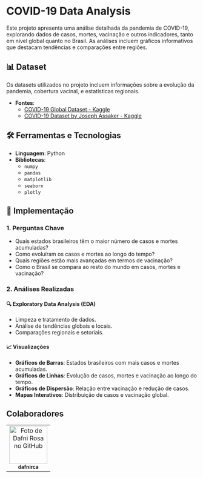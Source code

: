 # COVID-19 Data Analysis

Este projeto apresenta uma análise detalhada da pandemia de COVID-19, explorando dados de casos, mortes, vacinação e outros indicadores, tanto em nível global quanto no Brasil. As análises incluem gráficos informativos que destacam tendências e comparações entre regiões.

## 📊 Dataset
Os datasets utilizados no projeto incluem informações sobre a evolução da pandemia, cobertura vacinal, e estatísticas regionais.  
- **Fontes**:
  - [COVID-19 Global Dataset - Kaggle](https://www.kaggle.com/datasets/bolkonsky/covid19)
  - [COVID-19 Dataset by Joseph Assaker - Kaggle](https://www.kaggle.com/datasets/josephassaker/covid19-global-dataset)

## 🛠️ Ferramentas e Tecnologias
- **Linguagem**: Python
- **Bibliotecas**:
  - `numpy`
  - `pandas`
  - `matplotlib`
  - `seaborn`
  - `plotly`

## 🚀 Implementação
### 1. Perguntas Chave
- Quais estados brasileiros têm o maior número de casos e mortes acumuladas?
- Como evoluíram os casos e mortes ao longo do tempo?
- Quais regiões estão mais avançadas em termos de vacinação?
- Como o Brasil se compara ao resto do mundo em casos, mortes e vacinação?

### 2. Análises Realizadas
#### 🔍 Exploratory Data Analysis (EDA)
- Limpeza e tratamento de dados.
- Análise de tendências globais e locais.
- Comparações regionais e setoriais.

#### 📈 Visualizações
- **Gráficos de Barras**: Estados brasileiros com mais casos e mortes acumuladas.
- **Gráficos de Linhas**: Evolução de casos, mortes e vacinação ao longo do tempo.
- **Gráficos de Dispersão**: Relação entre vacinação e redução de casos.
- **Mapas Interativos**: Distribuição de casos e vacinação global.

## Colaboradores

<table>
  <tr>
    <td align="center">
      <a href="http://github.com/dafnirca">
        <img src="https://avatars.githubusercontent.com/u/109047245?v=4" width="100px;" alt="Foto de Dafni Rosa no GitHub"/><br>
        <sub>
          <b>dafnirca</b>
        </sub>
      </a>
    </td>
  </tr>
</table>
